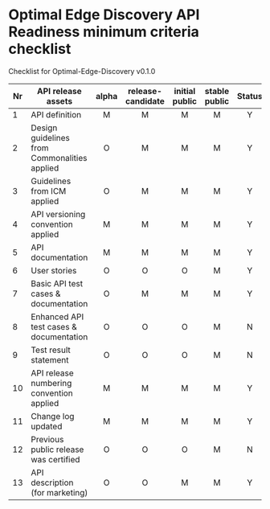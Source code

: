 # Optimal Edge Discovery API Readiness minimum criteria checklist

Checklist for Optimal-Edge-Discovery v0.1.0

| Nr | API release assets  | alpha | release-candidate |  initial<br>public | stable<br> public | Status | Reference information |
|----|----------------------------------------------|:-----:|:-----------------:|:-------:|:------:|:----:|----|
|  1 | API definition                               |   M   |         M         |    M    |    M   | Y    | [link](/code/API_definitions/optimal-edge-discovery.yaml) |
|  2 | Design guidelines from Commonalities applied |   O   |         M         |    M    |    M   | Y    | [r3.3](https://github.com/camaraproject/Commonalities/releases/tag/r3.3) |
|  3 | Guidelines from ICM applied                  |   O   |         M         |    M    |    M   | Y    | [r3.3](https://github.com/camaraproject/IdentityAndConsentManagement/releases/tag/r3.3) |
|  4 | API versioning convention applied            |   M   |         M         |    M    |    M   | Y    |      |
|  5 | API documentation                            |   M   |         M         |    M    |    M   | Y    | inline in YAML |
|  6 | User stories                                 |   O   |         O         |    O    |    M   | Y    | [link](/documentation/API_documentation/optimal-edge-discovery-User-Story.md) |
|  7 | Basic API test cases & documentation         |   O   |         M         |    M    |    M   | Y    | [link](/code/Test_definitions/optimal-edge-discovery.feature) |
|  8 | Enhanced API test cases & documentation      |   O   |         O         |    O    |    M   | N    |      |
|  9 | Test result statement                        |   O   |         O         |    O    |    M   | N    |      |
| 10 | API release numbering convention applied     |   M   |         M         |    M    |    M   | Y    |      |
| 11 | Change log updated                           |   M   |         M         |    M    |    M   | Y    |   [link](/CHANGELOG.md)    |
| 12 | Previous public release was certified        |   O   |         O         |    O    |    M   | N    |      |
| 13 | API description (for marketing)              |   O   |         O         |    M    |    M   | Y     | [Wiki link](https://lf-camaraproject.atlassian.net/wiki/x/N4AtC) |
